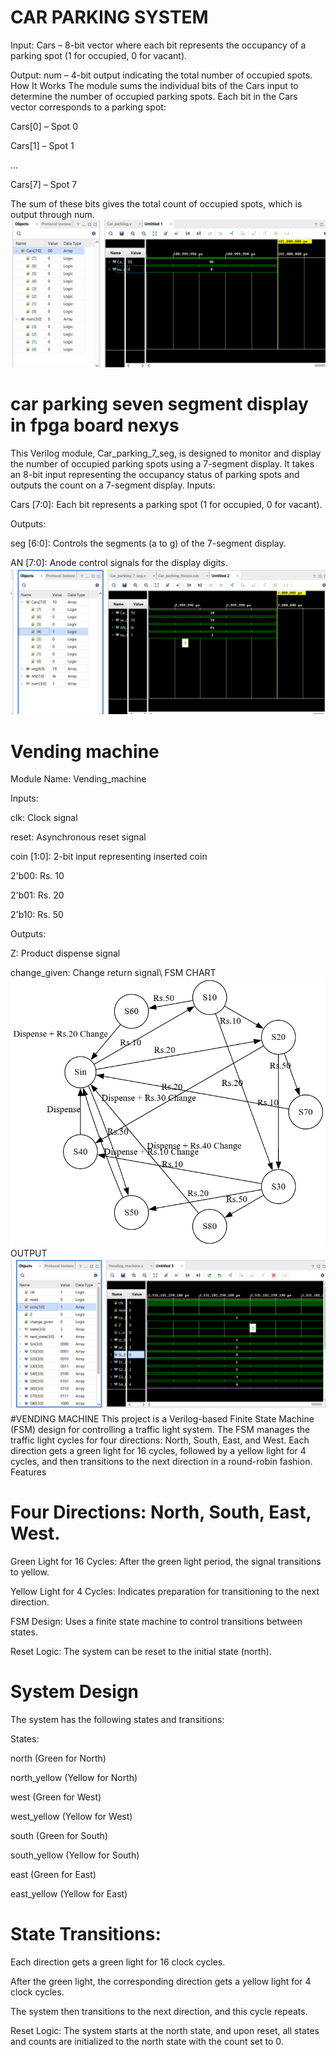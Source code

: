 # CAR PARKING SYSTEM
Input: Cars – 8-bit vector where each bit represents the occupancy of a parking spot (1 for occupied, 0 for vacant).​

Output: num – 4-bit output indicating the total number of occupied spots.
How It Works
The module sums the individual bits of the Cars input to determine the number of occupied parking spots. Each bit in the Cars vector corresponds to a parking spot:​

Cars[0] – Spot 0​

Cars[1] – Spot 1​

...​

Cars[7] – Spot 7​

The sum of these bits gives the total count of occupied spots, which is output through num.
![OUTPUT IN XILINX VIVADO](https://github.com/HAFSAYUSUF/verilog_projects/blob/main/Screenshot%202025-04-11%20072841.png?raw=true)
# car parking seven segment display in fpga board nexys
This Verilog module, Car_parking_7_seg, is designed to monitor and display the number of occupied parking spots using a 7-segment display. It takes an 8-bit input representing the occupancy status of parking spots and outputs the count on a 7-segment display.
Inputs:

Cars [7:0]: Each bit represents a parking spot (1 for occupied, 0 for vacant).​

Outputs:

seg [6:0]: Controls the segments (a to g) of the 7-segment display.​

AN [7:0]: Anode control signals for the display digits.
![OUTPUT](https://github.com/HAFSAYUSUF/verilog_projects/blob/main/Screenshot%202025-04-11%20075127.png?raw=true)
# Vending machine
Module Name: Vending_machine​

Inputs:

clk: Clock signal​

reset: Asynchronous reset signal​

coin [1:0]: 2-bit input representing inserted coin​

2'b00: Rs. 10

2'b01: Rs. 20

2'b10: Rs. 50

Outputs:

Z: Product dispense signal​

change_given: Change return signal​\\
FSM CHART
![FSM_CHAART](https://github.com/HAFSAYUSUF/verilog_projects/blob/main/graphviz%20(1).png?raw=true)
OUTPUT
![FSM_CHAART](https://github.com/HAFSAYUSUF/verilog_projects/blob/main/Screenshot%202025-04-11%20085507.png?raw=true)
#VENDING MACHINE
This project is a Verilog-based Finite State Machine (FSM) design for controlling a traffic light system. The FSM manages the traffic light cycles for four directions: North, South, East, and West. Each direction gets a green light for 16 cycles, followed by a yellow light for 4 cycles, and then transitions to the next direction in a round-robin fashion.
Features
# Four Directions: North, South, East, West.

Green Light for 16 Cycles: After the green light period, the signal transitions to yellow.

Yellow Light for 4 Cycles: Indicates preparation for transitioning to the next direction.

FSM Design: Uses a finite state machine to control transitions between states.

Reset Logic: The system can be reset to the initial state (north).
# System Design
The system has the following states and transitions:

States:

north (Green for North)

north_yellow (Yellow for North)

west (Green for West)

west_yellow (Yellow for West)

south (Green for South)

south_yellow (Yellow for South)

east (Green for East)

east_yellow (Yellow for East)
# State Transitions:

Each direction gets a green light for 16 clock cycles.

After the green light, the corresponding direction gets a yellow light for 4 clock cycles.

The system then transitions to the next direction, and this cycle repeats.

Reset Logic: The system starts at the north state, and upon reset, all states and counts are initialized to the north state with the count set to 0.

